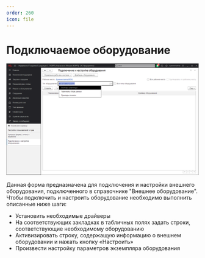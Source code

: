 ```yaml
---
order: 260
icon: file
---
```


# Подключаемое оборудование

![01_ПодключаемоеОборудование](static/01_ПодключаемоеОборудование.png)

Данная форма предназначена для подключения и настройки внешнего оборудования, подключенного в справочнике "Внешнее оборудование".
Чтобы подключить и настроить оборудование необходимо выполнить описанные ниже шаги:

* Установить необходимые драйверы
* На соответствующих закладках в табличных полях задать строки, соответствующие необходимому оборудованию
* Активизировать строку, содержащую информацию о внешнем оборудовании и нажать кнопку «Настроить»
* Произвести настройку параметров экземпляра оборудования

